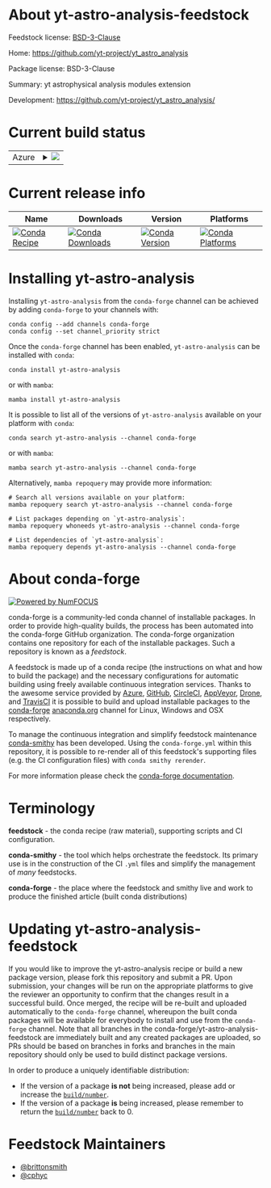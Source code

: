 About yt-astro-analysis-feedstock
=================================

Feedstock license: [BSD-3-Clause](https://github.com/conda-forge/yt_astro_analysis-feedstock/blob/main/LICENSE.txt)

Home: https://github.com/yt-project/yt_astro_analysis

Package license: BSD-3-Clause

Summary: yt astrophysical analysis modules extension

Development: https://github.com/yt-project/yt_astro_analysis/

Current build status
====================


<table>
    
  <tr>
    <td>Azure</td>
    <td>
      <details>
        <summary>
          <a href="https://dev.azure.com/conda-forge/feedstock-builds/_build/latest?definitionId=2243&branchName=main">
            <img src="https://dev.azure.com/conda-forge/feedstock-builds/_apis/build/status/yt_astro_analysis-feedstock?branchName=main">
          </a>
        </summary>
        <table>
          <thead><tr><th>Variant</th><th>Status</th></tr></thead>
          <tbody><tr>
              <td>linux_64_numpy2.0python3.10.____cpython</td>
              <td>
                <a href="https://dev.azure.com/conda-forge/feedstock-builds/_build/latest?definitionId=2243&branchName=main">
                  <img src="https://dev.azure.com/conda-forge/feedstock-builds/_apis/build/status/yt_astro_analysis-feedstock?branchName=main&jobName=linux&configuration=linux%20linux_64_numpy2.0python3.10.____cpython" alt="variant">
                </a>
              </td>
            </tr><tr>
              <td>linux_64_numpy2.0python3.11.____cpython</td>
              <td>
                <a href="https://dev.azure.com/conda-forge/feedstock-builds/_build/latest?definitionId=2243&branchName=main">
                  <img src="https://dev.azure.com/conda-forge/feedstock-builds/_apis/build/status/yt_astro_analysis-feedstock?branchName=main&jobName=linux&configuration=linux%20linux_64_numpy2.0python3.11.____cpython" alt="variant">
                </a>
              </td>
            </tr><tr>
              <td>linux_64_numpy2.0python3.12.____cpython</td>
              <td>
                <a href="https://dev.azure.com/conda-forge/feedstock-builds/_build/latest?definitionId=2243&branchName=main">
                  <img src="https://dev.azure.com/conda-forge/feedstock-builds/_apis/build/status/yt_astro_analysis-feedstock?branchName=main&jobName=linux&configuration=linux%20linux_64_numpy2.0python3.12.____cpython" alt="variant">
                </a>
              </td>
            </tr><tr>
              <td>linux_64_numpy2.0python3.9.____cpython</td>
              <td>
                <a href="https://dev.azure.com/conda-forge/feedstock-builds/_build/latest?definitionId=2243&branchName=main">
                  <img src="https://dev.azure.com/conda-forge/feedstock-builds/_apis/build/status/yt_astro_analysis-feedstock?branchName=main&jobName=linux&configuration=linux%20linux_64_numpy2.0python3.9.____cpython" alt="variant">
                </a>
              </td>
            </tr><tr>
              <td>osx_64_numpy2.0python3.10.____cpython</td>
              <td>
                <a href="https://dev.azure.com/conda-forge/feedstock-builds/_build/latest?definitionId=2243&branchName=main">
                  <img src="https://dev.azure.com/conda-forge/feedstock-builds/_apis/build/status/yt_astro_analysis-feedstock?branchName=main&jobName=osx&configuration=osx%20osx_64_numpy2.0python3.10.____cpython" alt="variant">
                </a>
              </td>
            </tr><tr>
              <td>osx_64_numpy2.0python3.11.____cpython</td>
              <td>
                <a href="https://dev.azure.com/conda-forge/feedstock-builds/_build/latest?definitionId=2243&branchName=main">
                  <img src="https://dev.azure.com/conda-forge/feedstock-builds/_apis/build/status/yt_astro_analysis-feedstock?branchName=main&jobName=osx&configuration=osx%20osx_64_numpy2.0python3.11.____cpython" alt="variant">
                </a>
              </td>
            </tr><tr>
              <td>osx_64_numpy2.0python3.12.____cpython</td>
              <td>
                <a href="https://dev.azure.com/conda-forge/feedstock-builds/_build/latest?definitionId=2243&branchName=main">
                  <img src="https://dev.azure.com/conda-forge/feedstock-builds/_apis/build/status/yt_astro_analysis-feedstock?branchName=main&jobName=osx&configuration=osx%20osx_64_numpy2.0python3.12.____cpython" alt="variant">
                </a>
              </td>
            </tr><tr>
              <td>osx_64_numpy2.0python3.9.____cpython</td>
              <td>
                <a href="https://dev.azure.com/conda-forge/feedstock-builds/_build/latest?definitionId=2243&branchName=main">
                  <img src="https://dev.azure.com/conda-forge/feedstock-builds/_apis/build/status/yt_astro_analysis-feedstock?branchName=main&jobName=osx&configuration=osx%20osx_64_numpy2.0python3.9.____cpython" alt="variant">
                </a>
              </td>
            </tr><tr>
              <td>win_64_numpy2.0python3.10.____cpython</td>
              <td>
                <a href="https://dev.azure.com/conda-forge/feedstock-builds/_build/latest?definitionId=2243&branchName=main">
                  <img src="https://dev.azure.com/conda-forge/feedstock-builds/_apis/build/status/yt_astro_analysis-feedstock?branchName=main&jobName=win&configuration=win%20win_64_numpy2.0python3.10.____cpython" alt="variant">
                </a>
              </td>
            </tr><tr>
              <td>win_64_numpy2.0python3.11.____cpython</td>
              <td>
                <a href="https://dev.azure.com/conda-forge/feedstock-builds/_build/latest?definitionId=2243&branchName=main">
                  <img src="https://dev.azure.com/conda-forge/feedstock-builds/_apis/build/status/yt_astro_analysis-feedstock?branchName=main&jobName=win&configuration=win%20win_64_numpy2.0python3.11.____cpython" alt="variant">
                </a>
              </td>
            </tr><tr>
              <td>win_64_numpy2.0python3.12.____cpython</td>
              <td>
                <a href="https://dev.azure.com/conda-forge/feedstock-builds/_build/latest?definitionId=2243&branchName=main">
                  <img src="https://dev.azure.com/conda-forge/feedstock-builds/_apis/build/status/yt_astro_analysis-feedstock?branchName=main&jobName=win&configuration=win%20win_64_numpy2.0python3.12.____cpython" alt="variant">
                </a>
              </td>
            </tr><tr>
              <td>win_64_numpy2.0python3.9.____cpython</td>
              <td>
                <a href="https://dev.azure.com/conda-forge/feedstock-builds/_build/latest?definitionId=2243&branchName=main">
                  <img src="https://dev.azure.com/conda-forge/feedstock-builds/_apis/build/status/yt_astro_analysis-feedstock?branchName=main&jobName=win&configuration=win%20win_64_numpy2.0python3.9.____cpython" alt="variant">
                </a>
              </td>
            </tr>
          </tbody>
        </table>
      </details>
    </td>
  </tr>
</table>

Current release info
====================

| Name | Downloads | Version | Platforms |
| --- | --- | --- | --- |
| [![Conda Recipe](https://img.shields.io/badge/recipe-yt--astro--analysis-green.svg)](https://anaconda.org/conda-forge/yt-astro-analysis) | [![Conda Downloads](https://img.shields.io/conda/dn/conda-forge/yt-astro-analysis.svg)](https://anaconda.org/conda-forge/yt-astro-analysis) | [![Conda Version](https://img.shields.io/conda/vn/conda-forge/yt-astro-analysis.svg)](https://anaconda.org/conda-forge/yt-astro-analysis) | [![Conda Platforms](https://img.shields.io/conda/pn/conda-forge/yt-astro-analysis.svg)](https://anaconda.org/conda-forge/yt-astro-analysis) |

Installing yt-astro-analysis
============================

Installing `yt-astro-analysis` from the `conda-forge` channel can be achieved by adding `conda-forge` to your channels with:

```
conda config --add channels conda-forge
conda config --set channel_priority strict
```

Once the `conda-forge` channel has been enabled, `yt-astro-analysis` can be installed with `conda`:

```
conda install yt-astro-analysis
```

or with `mamba`:

```
mamba install yt-astro-analysis
```

It is possible to list all of the versions of `yt-astro-analysis` available on your platform with `conda`:

```
conda search yt-astro-analysis --channel conda-forge
```

or with `mamba`:

```
mamba search yt-astro-analysis --channel conda-forge
```

Alternatively, `mamba repoquery` may provide more information:

```
# Search all versions available on your platform:
mamba repoquery search yt-astro-analysis --channel conda-forge

# List packages depending on `yt-astro-analysis`:
mamba repoquery whoneeds yt-astro-analysis --channel conda-forge

# List dependencies of `yt-astro-analysis`:
mamba repoquery depends yt-astro-analysis --channel conda-forge
```


About conda-forge
=================

[![Powered by
NumFOCUS](https://img.shields.io/badge/powered%20by-NumFOCUS-orange.svg?style=flat&colorA=E1523D&colorB=007D8A)](https://numfocus.org)

conda-forge is a community-led conda channel of installable packages.
In order to provide high-quality builds, the process has been automated into the
conda-forge GitHub organization. The conda-forge organization contains one repository
for each of the installable packages. Such a repository is known as a *feedstock*.

A feedstock is made up of a conda recipe (the instructions on what and how to build
the package) and the necessary configurations for automatic building using freely
available continuous integration services. Thanks to the awesome service provided by
[Azure](https://azure.microsoft.com/en-us/services/devops/), [GitHub](https://github.com/),
[CircleCI](https://circleci.com/), [AppVeyor](https://www.appveyor.com/),
[Drone](https://cloud.drone.io/welcome), and [TravisCI](https://travis-ci.com/)
it is possible to build and upload installable packages to the
[conda-forge](https://anaconda.org/conda-forge) [anaconda.org](https://anaconda.org/)
channel for Linux, Windows and OSX respectively.

To manage the continuous integration and simplify feedstock maintenance
[conda-smithy](https://github.com/conda-forge/conda-smithy) has been developed.
Using the ``conda-forge.yml`` within this repository, it is possible to re-render all of
this feedstock's supporting files (e.g. the CI configuration files) with ``conda smithy rerender``.

For more information please check the [conda-forge documentation](https://conda-forge.org/docs/).

Terminology
===========

**feedstock** - the conda recipe (raw material), supporting scripts and CI configuration.

**conda-smithy** - the tool which helps orchestrate the feedstock.
                   Its primary use is in the construction of the CI ``.yml`` files
                   and simplify the management of *many* feedstocks.

**conda-forge** - the place where the feedstock and smithy live and work to
                  produce the finished article (built conda distributions)


Updating yt-astro-analysis-feedstock
====================================

If you would like to improve the yt-astro-analysis recipe or build a new
package version, please fork this repository and submit a PR. Upon submission,
your changes will be run on the appropriate platforms to give the reviewer an
opportunity to confirm that the changes result in a successful build. Once
merged, the recipe will be re-built and uploaded automatically to the
`conda-forge` channel, whereupon the built conda packages will be available for
everybody to install and use from the `conda-forge` channel.
Note that all branches in the conda-forge/yt-astro-analysis-feedstock are
immediately built and any created packages are uploaded, so PRs should be based
on branches in forks and branches in the main repository should only be used to
build distinct package versions.

In order to produce a uniquely identifiable distribution:
 * If the version of a package **is not** being increased, please add or increase
   the [``build/number``](https://docs.conda.io/projects/conda-build/en/latest/resources/define-metadata.html#build-number-and-string).
 * If the version of a package **is** being increased, please remember to return
   the [``build/number``](https://docs.conda.io/projects/conda-build/en/latest/resources/define-metadata.html#build-number-and-string)
   back to 0.

Feedstock Maintainers
=====================

* [@brittonsmith](https://github.com/brittonsmith/)
* [@cphyc](https://github.com/cphyc/)


